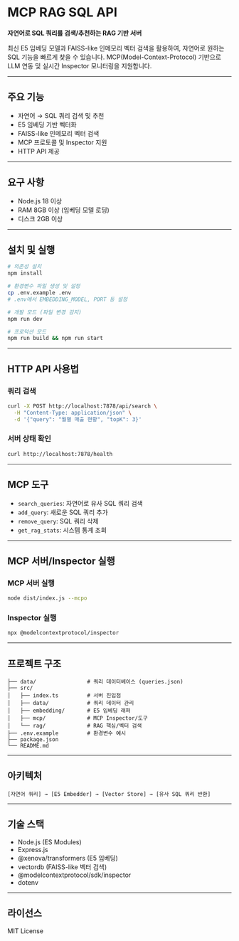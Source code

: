 # MCP RAG SQL API

**자연어로 SQL 쿼리를 검색/추천하는 RAG 기반 서버**

최신 E5 임베딩 모델과 FAISS-like 인메모리 벡터 검색을 활용하여, 자연어로 원하는 SQL 기능을 빠르게 찾을 수 있습니다. MCP(Model-Context-Protocol) 기반으로 LLM 연동 및 실시간 Inspector 모니터링을 지원합니다.

---

## 주요 기능
- 자연어 → SQL 쿼리 검색 및 추천
- E5 임베딩 기반 벡터화
- FAISS-like 인메모리 벡터 검색
- MCP 프로토콜 및 Inspector 지원
- HTTP API 제공

---

## 요구 사항
- Node.js 18 이상
- RAM 8GB 이상 (임베딩 모델 로딩)
- 디스크 2GB 이상

---

## 설치 및 실행
```bash
# 의존성 설치
npm install

# 환경변수 파일 생성 및 설정
cp .env.example .env
# .env에서 EMBEDDING_MODEL, PORT 등 설정

# 개발 모드 (파일 변경 감지)
npm run dev

# 프로덕션 모드
npm run build && npm run start
```

---

## HTTP API 사용법

### 쿼리 검색
```bash
curl -X POST http://localhost:7878/api/search \
  -H "Content-Type: application/json" \
  -d '{"query": "월별 매출 현황", "topK": 3}'
```

### 서버 상태 확인
```bash
curl http://localhost:7878/health
```

---

## MCP 도구
- `search_queries`: 자연어로 유사 SQL 쿼리 검색
- `add_query`: 새로운 SQL 쿼리 추가
- `remove_query`: SQL 쿼리 삭제
- `get_rag_stats`: 시스템 통계 조회

---

## MCP 서버/Inspector 실행

### MCP 서버 실행
```bash
node dist/index.js --mcpo
```

### Inspector 실행
```bash
npx @modelcontextprotocol/inspector
```

---

## 프로젝트 구조
```
├── data/                # 쿼리 데이터베이스 (queries.json)
├── src/
│   ├── index.ts         # 서버 진입점
│   ├── data/            # 쿼리 데이터 관리
│   ├── embedding/       # E5 임베딩 래퍼
│   ├── mcp/             # MCP Inspector/도구
│   └── rag/             # RAG 핵심/벡터 검색
├── .env.example         # 환경변수 예시
├── package.json
└── README.md
```

---

## 아키텍처
```
[자연어 쿼리] → [E5 Embedder] → [Vector Store] → [유사 SQL 쿼리 반환]
```

---

## 기술 스택
- Node.js (ES Modules)
- Express.js
- @xenova/transformers (E5 임베딩)
- vectordb (FAISS-like 벡터 검색)
- @modelcontextprotocol/sdk/inspector
- dotenv

---

## 라이선스
MIT License

